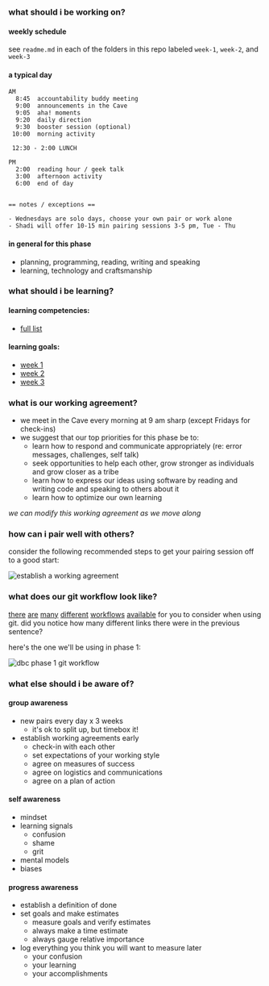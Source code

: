 ### what should i be working on?

#### weekly schedule

see `readme.md` in each of the folders in this repo labeled `week-1`, `week-2`, and `week-3`


#### a typical day

```text
AM
  8:45  accountability buddy meeting
  9:00  announcements in the Cave
  9:05  aha! moments
  9:20  daily direction
  9:30  booster session (optional)
 10:00  morning activity

 12:30 - 2:00 LUNCH

PM
  2:00  reading hour / geek talk
  3:00  afternoon activity
  6:00  end of day


== notes / exceptions == 

- Wednesdays are solo days, choose your own pair or work alone
- Shadi will offer 10-15 min pairing sessions 3-5 pm, Tue - Thu
```

#### in general for this phase

- planning, programming, reading, writing and speaking
- learning, technology and craftsmanship


### what should i be learning?

#### learning competencies:
- [full list](https://github.com/banana-slugs-2014/phase-1-guide/blob/master/learning-competencies.md)

#### learning goals:
- [week 1](https://gist.github.com/dbc-challenges/3e4ea14543cde43d89ca)  
- [week 2](https://gist.github.com/dbc-challenges/3c983819a8604593791b)  
- [week 3](https://gist.github.com/dbc-challenges/1da8d51de6229fedd73a)  


### what is our working agreement?

- we meet in the Cave every morning at 9 am sharp (except Fridays for check-ins)
- we suggest that our top priorities for this phase be to:
  - learn how to respond and communicate appropriately (re: error messages, challenges, self talk)
  - seek opportunities to help each other, grow stronger as individuals and grow closer as a tribe
  - learn how to express our ideas using software by reading and writing code and speaking to others about it
  - learn how to optimize our own learning

*we can modify this working agreement as we move along*

### how can i pair well with others?

consider the following recommended steps to get your pairing session off to a good start:

![establish a working agreement](http://f.cl.ly/items/0F2v1l1u1k2w2K290u35/Screen%20Shot%202014-01-27%20at%205.31.34%20PM.png "working agreements make pairing easy")


### what does our git workflow look like?

[there](http://nvie.com/posts/a-successful-git-branching-model/) [are](https://www.atlassian.com/git/workflows) [many](http://scottchacon.com/2011/08/31/github-flow.html) [different](http://git-scm.com/book/en/Distributed-Git-Distributed-Workflows) [workflows](http://randyfay.com/content/rebase-workflow-git) [available](http://stackoverflow.com/a/2429011/2836874) for you to consider when using git.  did you notice how many different links there were in the previous sentence?

here's the one we'll be using in phase 1:

![dbc phase 1 git workflow](http://f.cl.ly/items/2G3j3O2X1a1I09432b1q/Screen%20Shot%202014-01-27%20at%205.36.27%20PM.png "git workflow for phase 1")


### what else should i be aware of?

#### group awareness

- new pairs every day x 3 weeks
  - it's ok to split up, but timebox it!
- establish working agreements early
  - check-in with each other
  - set expectations of your working style
  - agree on measures of success
  - agree on logistics and communications
  - agree on a plan of action

#### self awareness

- mindset
- learning signals
  - confusion
  - shame
  - grit
- mental models
- biases

#### progress awareness

- establish a definition of done
- set goals and make estimates
  - measure goals and verify estimates
  - always make a time estimate
  - always gauge relative importance
- log everything you think you will want to measure later
  - your confusion
  - your learning
  - your accomplishments


